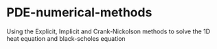 # PDE-numerical-methods
Using the Explicit, Implicit and Crank-Nickolson methods to solve the 1D heat equation and black-scholes equation
